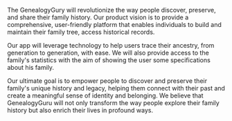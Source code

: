 The GenealogyGury will revolutionize the way people discover, preserve, and share their family history. Our product vision is to provide a comprehensive, user-friendly platform that enables individuals to build and maintain their family tree, access historical records.

Our app will leverage technology to help users trace their ancestry, from generation to generation, with ease. We will also provide access to the family's statistics with the aim of showing the user some specifications about his family.

Our ultimate goal is to empower people to discover and preserve their family's unique history and legacy, helping them connect with their past and create a meaningful sense of identity and belonging. We believe that GenealogyGuru will not only transform the way people explore their family history but also enrich their lives in profound ways.